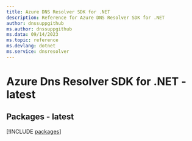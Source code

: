 ```yaml
---
title: Azure DNS Resolver SDK for .NET
description: Reference for Azure DNS Resolver SDK for .NET
author: dnssuppgithub
ms.author: dnssuppgithub
ms.data: 09/14/2023
ms.topic: reference
ms.devlang: dotnet
ms.service: dnsresolver
---
```

# Azure Dns Resolver SDK for .NET - latest
## Packages - latest
[!INCLUDE [packages](dns-resolver-index.md)]